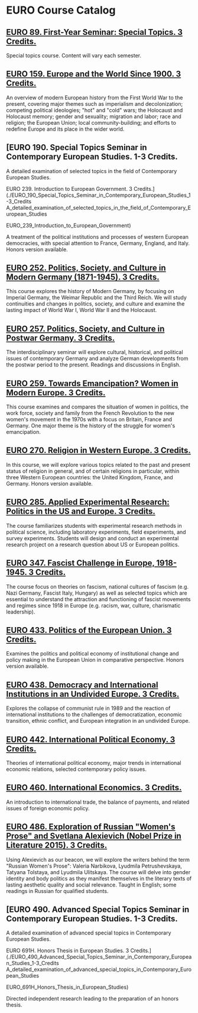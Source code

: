 # EURO Course Catalog

## [EURO 89. First-Year Seminar: Special Topics. 3 Credits.](./EURO_89_First-Year_Seminar_Special_Topics)

Special topics course. Content will vary each semester.

## [EURO 159. Europe and the World Since 1900. 3 Credits.](./EURO_159_Europe_and_the_World_Since_1900)

An overview of modern European history from the First World War to the present, covering major themes such as imperialism and decolonization; competing political ideologies; "hot" and "cold" wars; the Holocaust and Holocaust memory; gender and sexuality; migration and labor; race and religion; the European Union; local community-building; and efforts to redefine Europe and its place in the wider world.

## [EURO 190. Special Topics Seminar in Contemporary European Studies. 1-3 Credits.
A detailed examination of selected topics in the field of Contemporary European Studies.

EURO 239. Introduction to European Government. 3 Credits.](./EURO_190_Special_Topics_Seminar_in_Contemporary_European_Studies_1-3_Credits
A_detailed_examination_of_selected_topics_in_the_field_of_Contemporary_European_Studies

EURO_239_Introduction_to_European_Government)

A treatment of the political institutions and processes of western European democracies, with special attention to France, Germany, England, and Italy. Honors version available.

## [EURO 252. Politics, Society, and Culture in Modern Germany (1871-1945). 3 Credits.](./EURO_252_Politics_Society_and_Culture_in_Modern_Germany_1871-1945)

This course explores the history of Modern Germany, by focusing on Imperial Germany, the Weimar Republic and the Third Reich. We will study continuities and changes in politics, society, and culture and examine the lasting impact of World War I, World War II and the Holocaust.

## [EURO 257. Politics, Society, and Culture in Postwar Germany. 3 Credits.](./EURO_257_Politics_Society_and_Culture_in_Postwar_Germany)

The interdisciplinary seminar will explore cultural, historical, and political issues of contemporary Germany and analyze German developments from the postwar period to the present. Readings and discussions in English.

## [EURO 259. Towards Emancipation? Women in Modern Europe. 3 Credits.](./EURO_259_Towards_Emancipation_Women_in_Modern_Europe)

This course examines and compares the situation of women in politics, the work force, society and family from the French Revolution to the new women's movement in the 1970s with a focus on Britain, France and Germany. One major theme is the history of the struggle for women's emancipation.

## [EURO 270. Religion in Western Europe. 3 Credits.](./EURO_270_Religion_in_Western_Europe)

In this course, we will explore various topics related to the past and present status of religion in general, and of certain religions in particular, within three Western European countries: the United Kingdom, France, and Germany. Honors version available.

## [EURO 285. Applied Experimental Research: Politics in the US and Europe. 3 Credits.](./EURO_285_Applied_Experimental_Research_Politics_in_the_US_and_Europe)

The course familiarizes students with experimental research methods in political science, including laboratory experiments, field experiments, and survey experiments. Students will design and conduct an experimental research project on a research question about US or European politics.

## [EURO 347. Fascist Challenge in Europe, 1918-1945. 3 Credits.](./EURO_347_Fascist_Challenge_in_Europe_1918-1945)

The course focus on theories on fascism, national cultures of fascism (e.g. Nazi Germany, Fascist Italy, Hungary) as well as selected topics which are essential to understand the attraction and functioning of fascist movements and regimes since 1918 in Europe (e.g. racism, war, culture, charismatic leadership).

## [EURO 433. Politics of the European Union. 3 Credits.](./EURO_433_Politics_of_the_European_Union)

Examines the politics and political economy of institutional change and policy making in the European Union in comparative perspective. Honors version available.

## [EURO 438. Democracy and International Institutions in an Undivided Europe. 3 Credits.](./EURO_438_Democracy_and_International_Institutions_in_an_Undivided_Europe)

Explores the collapse of communist rule in 1989 and the reaction of international institutions to the challenges of democratization, economic transition, ethnic conflict, and European integration in an undivided Europe.

## [EURO 442. International Political Economy. 3 Credits.](./EURO_442_International_Political_Economy)

Theories of international political economy, major trends in international economic relations, selected contemporary policy issues.

## [EURO 460. International Economics. 3 Credits.](./EURO_460_International_Economics)

An introduction to international trade, the balance of payments, and related issues of foreign economic policy.

## [EURO 486. Exploration of Russian "Women's Prose" and Svetlana Alexievich (Nobel Prize in Literature 2015). 3 Credits.](./EURO_486_Exploration_of_Russian_Womens_Prose_and_Svetlana_Alexievich_Nobel_Prize_in_Literature_2015)

Using Alexievich as our beacon, we will explore the writers behind the term "Russian Women's Prose": Valeria Narbikova, Lyudmila Petrushevskaya, Tatyana Tolstaya, and Lyudmila Ulitskaya. The course will delve into gender identity and body politics as they manifest themselves in the literary texts of lasting aesthetic quality and social relevance. Taught in English; some readings in Russian for qualified students.

## [EURO 490. Advanced Special Topics Seminar in Contemporary European Studies. 1-3 Credits.
A detailed examination of advanced special topics in Contemporary European Studies.

EURO 691H. Honors Thesis in European Studies. 3 Credits.](./EURO_490_Advanced_Special_Topics_Seminar_in_Contemporary_European_Studies_1-3_Credits
A_detailed_examination_of_advanced_special_topics_in_Contemporary_European_Studies

EURO_691H_Honors_Thesis_in_European_Studies)

Directed independent research leading to the preparation of an honors thesis.

